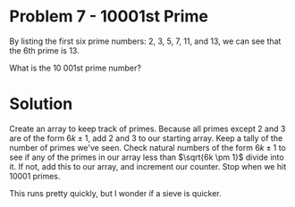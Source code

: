 # Problem 7 - 10001st Prime

By listing the first six prime numbers: 2, 3, 5, 7, 11, and 13, we can see that the 6th prime is 13.

What is the 10 001st prime number?

# Solution

Create an array to keep track of primes. Because all primes except 2 and 3 are of the form $6k \pm 1$, add $2$ and $3$ to our starting array. Keep a tally of the number of primes we've seen. Check natural numbers of the form $6k \pm 1$ to see if any of the primes in our array less than $\sqrt{6k \pm 1}$ divide into it. If not, add this to our array, and increment our counter. Stop when we hit 10001 primes.

This runs pretty quickly, but I wonder if a sieve is quicker.
